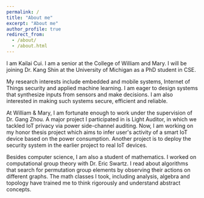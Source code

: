 ```yaml
---
permalink: /
title: "About me"
excerpt: "About me"
author_profile: true
redirect_from: 
  - /about/
  - /about.html
---
```


<p>I am Kailai Cui. I am a senior at the College of William and Mary. I will be joining Dr. Kang Shin at the University of Michigan as a PhD student in CSE.</p>

<p>My research interests include embedded and mobile systems, Internet of Things security and applied machine learning. I am eager to design systems that synthesize inputs from sensors and make decisions. I am also interested in making such systems secure, efficient and reliable. </p>

<p>At William & Mary, I am fortunate enough to work under the supervision of Dr. Gang Zhou. A major project I participated in is Light Auditor, in which we tackled IoT privacy via power side-channel auditing. Now, I am working on my honor thesis project which aims to infer user's activity of a smart IoT device based on the power consumption. Another project is to deploy the security system in the earlier project to real IoT devices. </p>

<p>Besides computer science, I am also a student of mathematics. I worked on computational group theory with Dr. Eric Swartz. I read about algorithms that search for permutation group elements by observing their actions on different graphs. The math classes I took, including analysis, algebra and topology have trained me to think rigorously and understand abstract concepts.  </p>

